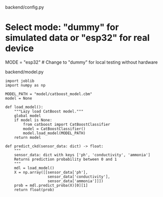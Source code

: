 backend/config.py

# Select mode: "dummy" for simulated data or "esp32" for real device
MODE = "esp32"  # Change to "dummy" for local testing without hardware

backend/model.py

```
import joblib
import numpy as np

MODEL_PATH = "model/catboost_model.cbm"
model = None

def load_model():
    """Lazy load CatBoost model."""
    global model
    if model is None:
        from catboost import CatBoostClassifier
        model = CatBoostClassifier()
        model.load_model(MODEL_PATH)
    return model

def predict_ckd(sensor_data: dict) -> float:
    """
    sensor_data: dict with keys ['ph', 'conductivity', 'ammonia']
    Returns prediction probability between 0 and 1
    """
    mdl = load_model()
    X = np.array([[sensor_data['ph'],
                   sensor_data['conductivity'],
                   sensor_data['ammonia']]])
    prob = mdl.predict_proba(X)[0][1]
    return float(prob)
```

